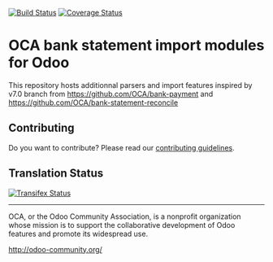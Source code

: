 [![Build Status](https://travis-ci.org/OCA/bank-statement-import.svg?branch=11.0)](https://travis-ci.org/OCA/bank-statement-import)
[![Coverage Status](https://coveralls.io/repos/OCA/bank-statement-import/badge.svg?branch=11.0)](https://coveralls.io/r/OCA/bank-statement-import?branch=11.0)

OCA bank statement import modules for Odoo
==========================================

This repository hosts additionnal parsers and import features inspired by v7.0 branch from https://github.com/OCA/bank-payment and https://github.com/OCA/bank-statement-reconcile

Contributing
------------
Do you want to contribute? Please read our [contributing guidelines](https://github.com/OCA/maintainer-tools/blob/master/CONTRIBUTING.md).

Translation Status
------------------
[![Transifex Status](https://www.transifex.com/projects/p/OCA-bank-statement-import-11-0/chart/image_png)](https://www.transifex.com/projects/p/OCA-bank-statement-import-11-0)

----

OCA, or the Odoo Community Association, is a nonprofit organization whose
mission is to support the collaborative development of Odoo features and
promote its widespread use.

http://odoo-community.org/
